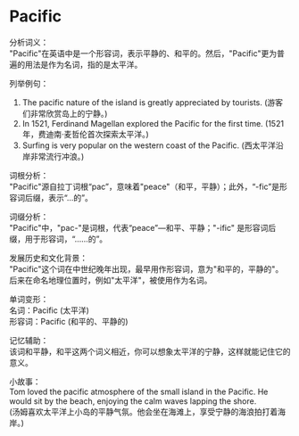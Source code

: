 # Pacific

分析词义：  
"Pacific"在英语中是一个形容词，表示平静的、和平的。然后，"Pacific"更为普遍的用法是作为名词，指的是太平洋。

  

列举例句：

  

1.  The pacific nature of the island is greatly appreciated by tourists. (游客们非常欣赏岛上的宁静。)
2.  In 1521, Ferdinand Magellan explored the Pacific for the first time. (1521年，费迪南·麦哲伦首次探索太平洋。)
3.  Surfing is very popular on the western coast of the Pacific. (西太平洋沿岸非常流行冲浪。)

  

词根分析：  
"Pacific"源自拉丁词根“pac”，意味着"peace"（和平，平静）；此外，“-fic”是形容词后缀，表示“...的”。

  

词缀分析：  
"Pacific"中，"pac-"是词根，代表“peace”—和平、平静；"-ific" 是形容词后缀，用于形容词，“……的”。

  

发展历史和文化背景：  
"Pacific"这个词在中世纪晚年出现，最早用作形容词，意为"和平的，平静的"。后来在命名地理位置时，例如"太平洋"，被使用作为名词。

  

单词变形：  
名词：Pacific (太平洋)  
形容词：Pacific (和平的、平静的)

  

记忆辅助：  
该词和平静，和平这两个词义相近，你可以想象太平洋的宁静，这样就能记住它的意义。

  

小故事：  
Tom loved the pacific atmosphere of the small island in the Pacific. He would sit by the beach, enjoying the calm waves lapping the shore.  
(汤姆喜欢太平洋上小岛的平静气氛。他会坐在海滩上，享受宁静的海浪拍打着海岸。)
